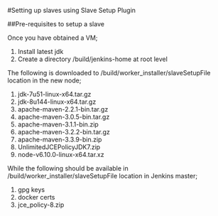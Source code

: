 #Setting up slaves using Slave Setup Plugin

##Pre-requisites to setup a slave 

Once you have obtained a VM;
 1. Install latest jdk
 2. Create a directory /build/jenkins-home at root level

The following is downloaded to /build/worker_installer/slaveSetupFile location in the new node;
 1. jdk-7u51-linux-x64.tar.gz
 2. jdk-8u144-linux-x64.tar.gz
 3. apache-maven-2.2.1-bin.tar.gz
 4. apache-maven-3.0.5-bin.tar.gz
 5. apache-maven-3.1.1-bin.zip
 6. apache-maven-3.2.2-bin.tar.gz
 7. apache-maven-3.3.9-bin.zip
 8. UnlimitedJCEPolicyJDK7.zip
 9. node-v6.10.0-linux-x64.tar.xz
 
 While the following should be available in /build/worker_installer/slaveSetupFile location in Jenkins master;
 1. gpg keys
 2. docker certs
 3. jce_policy-8.zip




